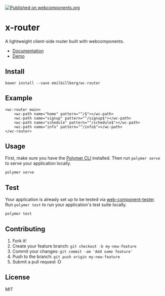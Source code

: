 [![Published on webcomponents.org](https://img.shields.io/badge/webcomponents.org-published-blue.svg)](https://www.webcomponents.org/element/emilbillberg/wc-router)

# x-router
A lightweight client-side router built with webcomponents.
- [Documentation](https://www.webcomponents.org/element/emilbillberg/wc-router/wc-router)
- [Demo](https://www.webcomponents.org/element/emilbillberg/wc-router/demo/demo/index.html)

## Install
```
bower install --save emilbillberg/wc-router
```

## Example
```
<wc-router main>
    <wc-path name="home" pattern="^/$"></wc-path>
    <wc-path name="signup" pattern="^/signup$"></wc-path>
    <wc-path name="schedule" pattern="^/schedule$"></wc-path>
    <wc-path name="info" pattern="^/info$"></wc-path>
</wc-router>
```

## Usage
First, make sure you have the [Polymer CLI](https://www.npmjs.com/package/polymer-cli) installed. Then run `polymer serve` to serve your application locally.

```
polymer serve
```

## Test
Your application is already set up to be tested via [web-component-tester](https://github.com/Polymer/web-component-tester). Run `polymer test` to run your application's test suite locally.

```
polymer test
```

## Contributing
1. Fork it!
2. Create your feature branch: `git checkout -b my-new-feature`
3. Commit your changes: `git commit -am 'Add some feature'`
4. Push to the branch: `git push origin my-new-feature`
5. Submit a pull request :D

## License
MIT
